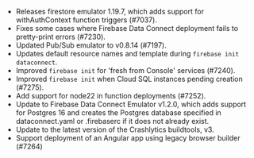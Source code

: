- Releases firestore emulator 1.19.7, which adds support for withAuthContext function triggers (#7037).
- Fixes some cases where Firebase Data Connect deployment fails to pretty-print errors (#7230).
- Updated Pub/Sub emulator to v0.8.14 (#7197).
- Updates default resource names and template during `firebase init dataconnect`.
- Improved `firebase init` for 'fresh from Console' services (#7240).
- Improved `firebase init` when Cloud SQL instances pending creation (#7275).
- Add support for node22 in function deployments (#7252).
- Update to Firebase Data Connect Emulator v1.2.0, which adds support for Postgres 16 and creates the Postgres database specified in dataconnect.yaml or .firebaserc if it does not already exist.
- Update to the latest version of the Crashlytics buildtools, v3.
- Support deployment of an Angular app using legacy browser builder (#7264)
